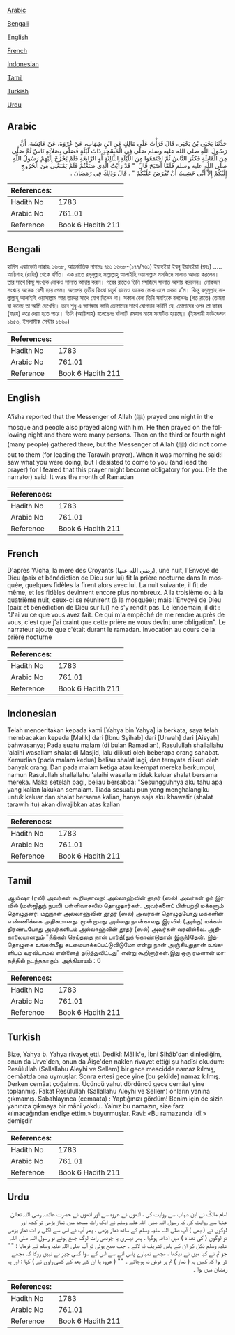 [Arabic](#arabic)

[Bengali](#bengali)

[English](#english)

[French](#french)

[Indonesian](#indonesian)

[Tamil](#tamil)

[Turkish](#turkish)

[Urdu](#urdu)

## Arabic


<div dir="rtl" lang="ar" style={{fontSize:'larger',backgroundColor:'#f8f9fa',padding:20}}>
حَدَّثَنَا يَحْيَى بْنُ يَحْيَى، قَالَ قَرَأْتُ عَلَى مَالِكٍ عَنِ ابْنِ شِهَابٍ، عَنْ عُرْوَةَ، عَنْ عَائِشَةَ، أَنَّ رَسُولَ اللَّهِ صلى الله عليه وسلم صَلَّى فِي الْمَسْجِدِ ذَاتَ لَيْلَةٍ فَصَلَّى بِصَلاَتِهِ نَاسٌ ثُمَّ صَلَّى مِنَ الْقَابِلَةِ فَكَثُرَ النَّاسُ ثُمَّ اجْتَمَعُوا مِنَ اللَّيْلَةِ الثَّالِثَةِ أَوِ الرَّابِعَةِ فَلَمْ يَخْرُجْ إِلَيْهِمْ رَسُولُ اللَّهِ صلى الله عليه وسلم فَلَمَّا أَصْبَحَ قَالَ ‏ "‏ قَدْ رَأَيْتُ الَّذِي صَنَعْتُمْ فَلَمْ يَمْنَعْنِي مِنَ الْخُرُوجِ إِلَيْكُمْ إِلاَّ أَنِّي خَشِيتُ أَنْ تُفْرَضَ عَلَيْكُمْ ‏"‏ ‏.‏ قَالَ وَذَلِكَ فِي رَمَضَانَ ‏.‏
</div>
<div style={{backgroundColor:'#f8f9fa',padding:20, marginBottom: 10}}><table> <thead> <tr> <th>References:</th> <th></th> </tr> </thead> <tbody><tr><td>Hadith No</td><td>1783</td></tr><tr><td>Arabic No</td><td>761.01</td></tr><tr><td>Reference</td><td>Book 6 Hadith 211</td></tr></tbody></table></div>

## Bengali


<div dir="ltr" lang="bn" style={{fontSize:'larger',backgroundColor:'#f8f9fa',padding:20}}>
হাদিস একাডেমি নাম্বারঃ ১৬৬৮, আন্তর্জাতিক নাম্বারঃ ৭৬১ ১৬৬৮-(১৭৭/৭৬১) ইয়াহইয়া ইবনু ইয়াহইয়া (রহঃ) ..... আয়িশাহ (রাযিঃ) থেকে বর্ণিত। এক রাতে রসূলুল্লাহ সাল্লাল্লাহু আলাইহি ওয়াসাল্লাম মসজিদে সালাত আদায় করলেন। তার সাথে কিছু সংখ্যক লোকও সালাত আদায় করল। পরের রাতেও তিনি মসজিদে সালাত আদায় করলেন। লোকজন সংখ্যায় অনেক বেশী হয়ে গেল। অতঃপর তৃতীয় কিংবা চতুর্থ রাতেও অনেক লোক এসে একত্ৰ হ’ল। কিন্তু রসূলুল্লাহ সাল্লাল্লাহু আলাইহি ওয়াসাল্লাম আর তাদের সাথে যোগ দিলেন না। সকাল বেলা তিনি সবাইকে বললেনঃ (গত রাতে) তোমরা যা করেছ তা আমি দেখেছি। তবে শুধু এ আশঙ্কায় আমি তোমাদের সাথে যোগদান করিনি যে, তোমাদের ওপর তা ফারয (ফরয) করে দেয়া হতে পারে। তিনি (আয়িশাহ) বলেছেনঃ ঘটনাটি রমযান মাসে সংঘটিত হয়েছে। (ইসলামী ফাউন্ডেশন ১৬৫৩, ইসলামীক সেন্টার ১৬৬০)
</div>
<div style={{backgroundColor:'#f8f9fa',padding:20, marginBottom: 10}}><table> <thead> <tr> <th>References:</th> <th></th> </tr> </thead> <tbody><tr><td>Hadith No</td><td>1783</td></tr><tr><td>Arabic No</td><td>761.01</td></tr><tr><td>Reference</td><td>Book 6 Hadith 211</td></tr></tbody></table></div>

## English


<div dir="ltr" lang="en" style={{fontSize:'larger',backgroundColor:'#f8f9fa',padding:20}}>
A'isha reported that the Messenger of Allah (ﷺ) prayed one night in the mosque and people also prayed along with him. He then prayed on the following night and there were many persons. Then on the third or fourth night (many people) gathered there, but the Messenger of Allah (ﷺ) did not come out to them (for leading the Tarawih prayer). When it was morning he said:I saw what you were doing, but I desisted to come to you (and lead the prayer) for I feared that this prayer might become obligatory for you. (He the narrator) said: It was the month of Ramadan
</div>
<div style={{backgroundColor:'#f8f9fa',padding:20, marginBottom: 10}}><table> <thead> <tr> <th>References:</th> <th></th> </tr> </thead> <tbody><tr><td>Hadith No</td><td>1783</td></tr><tr><td>Arabic No</td><td>761.01</td></tr><tr><td>Reference</td><td>Book 6 Hadith 211</td></tr></tbody></table></div>

## French


<div dir="ltr" lang="fr" style={{fontSize:'larger',backgroundColor:'#f8f9fa',padding:20}}>
D'après 'Aïcha, la mère des Croyants (رضي الله عنها), une nuit, l'Envoyé de Dieu (paix et bénédiction de Dieu sur lui) fit la prière nocturne dans la mosquée, quelques fidèles la firent alors avec lui. La nuit suivante, il fit de même, et les fidèles devinrent encore plus nombreux. A la troisième ou à la quatrième nuit, ceux-ci se réunirent (à la mosquée); mais l'Envoyé de Dieu (paix et bénédiction de Dieu sur lui) ne s'y rendit pas. Le lendemain, il dit : "J'ai vu ce que vous avez fait. Ce qui m'a empêché de me rendre auprès de vous, c'est que j'ai craint que cette prière ne vous devînt une obligation". Le narrateur ajoute que c'était durant le ramadan. Invocation au cours de la prière nocturne
</div>
<div style={{backgroundColor:'#f8f9fa',padding:20, marginBottom: 10}}><table> <thead> <tr> <th>References:</th> <th></th> </tr> </thead> <tbody><tr><td>Hadith No</td><td>1783</td></tr><tr><td>Arabic No</td><td>761.01</td></tr><tr><td>Reference</td><td>Book 6 Hadith 211</td></tr></tbody></table></div>

## Indonesian


<div dir="ltr" lang="id" style={{fontSize:'larger',backgroundColor:'#f8f9fa',padding:20}}>
Telah menceritakan kepada kami [Yahya bin Yahya] ia berkata, saya telah membacakan kepada [Malik] dari [Ibnu Syihab] dari [Urwah] dari [Aisyah] bahwasanya; Pada suatu malam (di bulan Ramadlan), Rasulullah shallallahu 'alaihi wasallam shalat di Masjid, lalu diikuti oleh beberapa orang sahabat. Kemudian (pada malam kedua) beliau shalat lagi, dan ternyata diikuti oleh banyak orang. Dan pada malam ketiga atau keempat mereka berkumpul, namun Rasulullah shallallahu 'alaihi wasallam tidak keluar shalat bersama mereka. Maka setelah pagi, beliau bersabda: "Sesungguhnya aku tahu apa yang kalian lakukan semalam. Tiada sesuatu pun yang menghalangiku untuk keluar dan shalat bersama kalian, hanya saja aku khawatir (shalat tarawih itu) akan diwajibkan atas kalian
</div>
<div style={{backgroundColor:'#f8f9fa',padding:20, marginBottom: 10}}><table> <thead> <tr> <th>References:</th> <th></th> </tr> </thead> <tbody><tr><td>Hadith No</td><td>1783</td></tr><tr><td>Arabic No</td><td>761.01</td></tr><tr><td>Reference</td><td>Book 6 Hadith 211</td></tr></tbody></table></div>

## Tamil


<div dir="ltr" lang="ta" style={{fontSize:'larger',backgroundColor:'#f8f9fa',padding:20}}>
ஆயிஷா (ரலி) அவர்கள் கூறியதாவது: அல்லாஹ்வின் தூதர் (ஸல்) அவர்கள் ஓர் இரவில் (மஸ்ஜிதுந் நபவீ) பள்ளிவாசலில் தொழுதார்கள். அவர்களைப் பின்பற்றி மக்களும் தொழுதனர். மறுநாள் அல்லாஹ்வின் தூதர் (ஸல்) அவர்கள் தொழுதபோது மக்களின் எண்ணிக்கை அதிகமானது. மூன்றாவது அல்லது நான்காவது இரவில் (அங்கு) மக்கள் திரண்டபோது அவர்களிடம் அல்லாஹ்வின் தூதர் (ஸல்) அவர்கள் வரவில்லை. அதிகாலையானதும் "நீங்கள் செய்ததை நான் பார்த்(துக் கொண்டுதான் இருந்)தேன். இத்தொழுகை உங்கள்மீது கடமையாக்கப்பட்டுவிடுமோ என்று நான் அஞ்சியதுதான் உங்களிடம் வரவிடாமல் என்னைத் தடுத்துவிட்டது" என்று கூறினார்கள்.இது ஒரு ரமளான் மாதத்தில் நடந்ததாகும். அத்தியாயம் : 6
</div>
<div style={{backgroundColor:'#f8f9fa',padding:20, marginBottom: 10}}><table> <thead> <tr> <th>References:</th> <th></th> </tr> </thead> <tbody><tr><td>Hadith No</td><td>1783</td></tr><tr><td>Arabic No</td><td>761.01</td></tr><tr><td>Reference</td><td>Book 6 Hadith 211</td></tr></tbody></table></div>

## Turkish


<div dir="ltr" lang="tr" style={{fontSize:'larger',backgroundColor:'#f8f9fa',padding:20}}>
Bize, Yahya b. Yahya rivayet etti. Dedikî: Mâlik'e, İbni Şihâb'dan dinlediğim, onun da Urve'den, onun da Âişe'den naklen rivayet ettiği şu hadîsi okudum: ResûluIIah (Sallallahu Aleyhi ve Sellem) bir gece mescidde namaz kılmış, cemâatda ona uymuşlar. Sonra ertesi gece yine (bu şekilde) namaz kılmış. Derken cemâat çoğalmış. Üçüncü yahut dördüncü gece cemâat yine toplanmış. Fakat Resûlullah (Sallallahu Aleyhi ve Sellem) onların yanına çıkmamış. Sabahlayınca (cemaata) : Yaptığınızı gördüm! Benim için de sizin yanınıza çıkmaya bir mâni yokdu. Yalnız bu namazın, size farz kılınacağından endîşe ettim.» buyurmuşlar. Ravi: «Bu ramazanda idî.» demişdir
</div>
<div style={{backgroundColor:'#f8f9fa',padding:20, marginBottom: 10}}><table> <thead> <tr> <th>References:</th> <th></th> </tr> </thead> <tbody><tr><td>Hadith No</td><td>1783</td></tr><tr><td>Arabic No</td><td>761.01</td></tr><tr><td>Reference</td><td>Book 6 Hadith 211</td></tr></tbody></table></div>

## Urdu


<div dir="rtl" lang="ur" style={{fontSize:'larger',backgroundColor:'#f8f9fa',padding:20}}>
امام مالکؒ نے ابن شہاب سے روایت کی ، انھوں نے عروہ سے اور انھوں نے حضرت عائشہ رضی اللہ تعالیٰ عنہا سے روایت کی کہ رسول اللہ صلی اللہ علیہ وسلم نے ایک رات مسجد میں نماز پڑھی تو کچھ اور لوگوں نے ( بھی ) آپ صلی اللہ علیہ وسلم کے ساتھ نماز پڑھی ، پھر آپ نے اس سے اگلی ر ات نماز پڑھی تو لوگوں ( کی تعداد ) میں اضافہ ہوگیا ، پھر تیسری یا چوتھی رات لوگ جمع ہوئے تو رسول اللہ صلی اللہ علیہ وسلم نکل کر ان کے پاس تشریف نہ لائے ۔ جب صبح ہوئی تو آپ صلی اللہ علیہ وسلم نے فرمایا : "" جو تم نے کیا میں نے دیکھا ، مجھے تمہارے پاس آنے سے اس کے سوا کسی چیز نے نہیں روکا کہ مجھے ڈر ہوا کہ کہیں یہ ( نماز ) تم پر فرض نہ ہوجائے ۔ "" ( عروہ یا ان کے بعد کے کسی راوی نے ) کہا : اور یہ رمضان میں ہوا ۔
</div>
<div style={{backgroundColor:'#f8f9fa',padding:20, marginBottom: 10}}><table> <thead> <tr> <th>References:</th> <th></th> </tr> </thead> <tbody><tr><td>Hadith No</td><td>1783</td></tr><tr><td>Arabic No</td><td>761.01</td></tr><tr><td>Reference</td><td>Book 6 Hadith 211</td></tr></tbody></table></div>